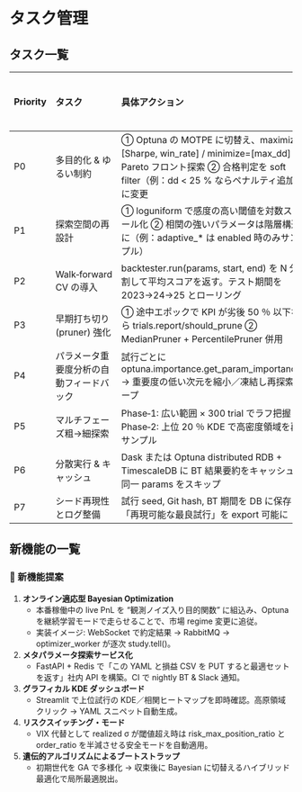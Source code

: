 # タスク管理

## タスク一覧

| Priority | タスク | 具体アクション | 想定工数 |
| :--- | :--- | :--- | :--- |
| P0 | 多目的化 & ゆるい制約 | ① Optuna の MOTPE に切替え、maximize=[Sharpe, win_rate] / minimize=[max_dd] で Pareto フロント探索 ② 合格判定を soft filter（例：dd < 25 % ならペナルティ追加）に変更 | 0.5 d |
| P1 | 探索空間の再設計 | ① loguniform で感度の高い閾値を対数スケール化 ② 相関の強いパラメータは階層構造に（例：adaptive_* は enabled 時のみサンプル） | 1 d |
| P2 | Walk‑forward CV の導入 | backtester.run(params, start, end) を N 分割して平均スコアを返す。テスト期間を 2023→24→25 とローリング | 1.5 d |
| P3 | 早期打ち切り (pruner) 強化 | ① 途中エポックで KPI が劣後 50 ％ 以下なら trials.report/should_prune ② MedianPruner + PercentilePruner 併用 | 0.5 d |
| P4 | パラメータ重要度分析の自動フィードバック | 試行ごとに optuna.importance.get_param_importances → 重要度の低い次元を縮小／凍結し再探索ループ | 1 d |
| P5 | マルチフェーズ粗→細探索 | Phase‑1: 広い範囲 × 300 trial でラフ把握 → Phase‑2: 上位 20 ％ KDE で高密度領域を再サンプル | 1 d |
| P6 | 分散実行 & キャッシュ | Dask または Optuna distributed RDB + TimescaleDB に BT 結果要約をキャッシュし同一 params をスキップ | 2 d |
| P7 | シード再現性とログ整備 | 試行 seed, Git hash, BT 期間を DB に保存し「再現可能な最良試行」を export 可能に | 0.5 d |

## 新機能の一覧

### 🚀 新機能提案
1.  **オンライン適応型 Bayesian Optimization**
    *   本番稼働中の live PnL を “観測ノイズ入り目的関数” に組込み、Optuna を継続学習モードで走らせることで、市場 regime 変更に追従。
    *   実装イメージ: WebSocket で約定結果 → RabbitMQ → optimizer_worker が逐次 study.tell()。
2.  **メタパラメータ探索サービス化**
    *   FastAPI + Redis で「この YAML と損益 CSV を PUT すると最適セットを返す」社内 API を構築。CI で nightly BT & Slack 通知。
3.  **グラフィカル KDE ダッシュボード**
    *   Streamlit で上位試行の KDE／相関ヒートマップを即時確認。高原領域クリック → YAML スニペット自動生成。
4.  **リスクスイッチング・モード**
    *   VIX 代替として realized σ が閾値超え時は risk_max_position_ratio と order_ratio を半減させる安全モードを自動適用。
5.  **遺伝的アルゴリズムによるブートストラップ**
    *   初期世代を GA で多様化 → 収束後に Bayesian に切替えるハイブリッド最適化で局所最適脱出。
